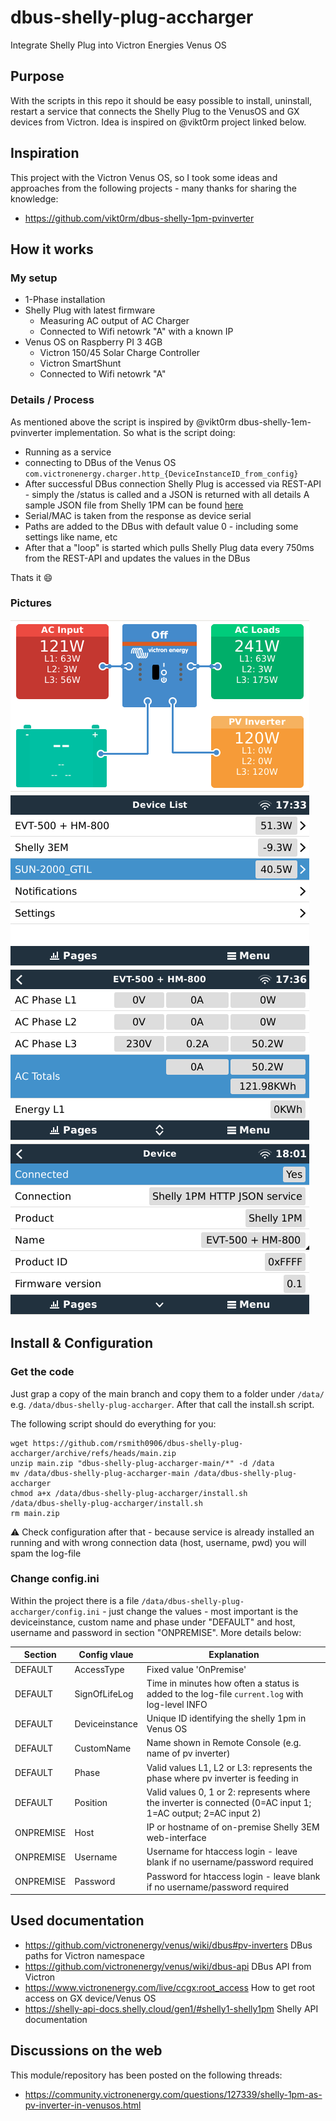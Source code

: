 # dbus-shelly-plug-accharger
Integrate Shelly Plug into Victron Energies Venus OS

## Purpose
With the scripts in this repo it should be easy possible to install, uninstall, restart a service that connects the Shelly Plug to the VenusOS and GX devices from Victron.
Idea is inspired on @vikt0rm project linked below.

## Inspiration
This project with the Victron Venus OS, so I took some ideas and approaches from the following projects - many thanks for sharing the knowledge:
- https://github.com/vikt0rm/dbus-shelly-1pm-pvinverter

## How it works
### My setup
- 1-Phase installation
- Shelly Plug with latest firmware
  - Measuring AC output of AC Charger
  - Connected to Wifi netowrk "A" with a known IP  
- Venus OS on Raspberry PI 3 4GB
  - Victron 150/45 Solar Charge Controller
  - Victron SmartShunt
  - Connected to Wifi netowrk "A"

### Details / Process
As mentioned above the script is inspired by @vikt0rm dbus-shelly-1em-pvinverter implementation.
So what is the script doing:
- Running as a service
- connecting to DBus of the Venus OS `com.victronenergy.charger.http_{DeviceInstanceID_from_config}`
- After successful DBus connection Shelly Plug is accessed via REST-API - simply the /status is called and a JSON is returned with all details
  A sample JSON file from Shelly 1PM can be found [here](docs/shelly1pm-status-sample.json)
- Serial/MAC is taken from the response as device serial
- Paths are added to the DBus with default value 0 - including some settings like name, etc
- After that a "loop" is started which pulls Shelly Plug data every 750ms from the REST-API and updates the values in the DBus

Thats it 😄

### Pictures
![Tile Overview](img/venus-os-tile-overview.PNG)
![Remote Console - Overview](img/venus-os-remote-console-overview.PNG) 
![SmartMeter - Values](img/venus-os-shelly1pm-pvinverter.PNG)
![SmartMeter - Device Details](img/venus-os-shelly1pm-pvinverter-devicedetails.PNG)


## Install & Configuration
### Get the code
Just grap a copy of the main branch and copy them to a folder under `/data/` e.g. `/data/dbus-shelly-plug-accharger`.
After that call the install.sh script.

The following script should do everything for you:
```
wget https://github.com/rsmith0906/dbus-shelly-plug-accharger/archive/refs/heads/main.zip
unzip main.zip "dbus-shelly-plug-accharger-main/*" -d /data
mv /data/dbus-shelly-plug-accharger-main /data/dbus-shelly-plug-accharger
chmod a+x /data/dbus-shelly-plug-accharger/install.sh
/data/dbus-shelly-plug-accharger/install.sh
rm main.zip
```
⚠️ Check configuration after that - because service is already installed an running and with wrong connection data (host, username, pwd) you will spam the log-file

### Change config.ini
Within the project there is a file `/data/dbus-shelly-plug-accharger/config.ini` - just change the values - most important is the deviceinstance, custom name and phase under "DEFAULT" and host, username and password in section "ONPREMISE". More details below:

| Section  | Config vlaue | Explanation |
| ------------- | ------------- | ------------- |
| DEFAULT  | AccessType | Fixed value 'OnPremise' |
| DEFAULT  | SignOfLifeLog  | Time in minutes how often a status is added to the log-file `current.log` with log-level INFO |
| DEFAULT  | Deviceinstance | Unique ID identifying the shelly 1pm in Venus OS |
| DEFAULT  | CustomName | Name shown in Remote Console (e.g. name of pv inverter) |
| DEFAULT  | Phase | Valid values L1, L2 or L3: represents the phase where pv inverter is feeding in |
| DEFAULT  | Position | Valid values 0, 1 or 2: represents where the inverter is connected (0=AC input 1; 1=AC output; 2=AC input 2) |
| ONPREMISE  | Host | IP or hostname of on-premise Shelly 3EM web-interface |
| ONPREMISE  | Username | Username for htaccess login - leave blank if no username/password required |
| ONPREMISE  | Password | Password for htaccess login - leave blank if no username/password required |



## Used documentation
- https://github.com/victronenergy/venus/wiki/dbus#pv-inverters   DBus paths for Victron namespace
- https://github.com/victronenergy/venus/wiki/dbus-api   DBus API from Victron
- https://www.victronenergy.com/live/ccgx:root_access   How to get root access on GX device/Venus OS
- https://shelly-api-docs.shelly.cloud/gen1/#shelly1-shelly1pm Shelly API documentation

## Discussions on the web
This module/repository has been posted on the following threads:
- https://community.victronenergy.com/questions/127339/shelly-1pm-as-pv-inverter-in-venusos.html

